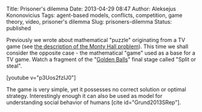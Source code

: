 Title: Prisoner's dilemma
Date: 2013-04-29 08:47
Author: Aleksejus Kononovicius
Tags: agent-based models, conflicts, competition, game theory, video, prisoner's dilemma
Slug: prisoners-dilemma
Status: published

Previously we wrote about
mathematical "puzzle" originating from a TV game (see [the description
of the Monty Hall
problem]({filename}/articles/2012/teaching-math-in-a-different-way.md)).
This time we shall consider the opposite case - the mathematical "game"
used as a base for a TV game. Watch a fragment of the "[Golden
Balls](https://en.wikipedia.org/wiki/Golden_Balls)" final stage called
"Split or steal".

[youtube v="p3Uos2fzIJ0"]

The game is very simple, yet it possesses no correct solution or optimal
strategy. Interestingly enough it can also be used as model for
understanding social behavior of humans \[cite
id="Grund2013SRep"\].

